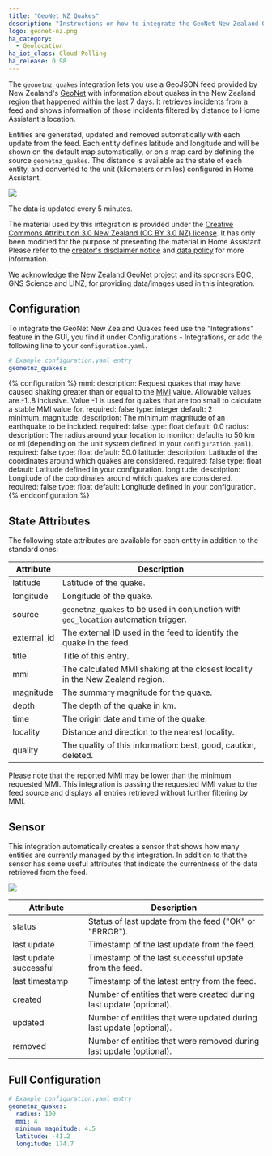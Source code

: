 ```yaml
---
title: "GeoNet NZ Quakes"
description: "Instructions on how to integrate the GeoNet New Zealand Quakes feed into Home Assistant."
logo: geonet-nz.png
ha_category:
  - Geolocation
ha_iot_class: Cloud Polling
ha_release: 0.98
---
```


The `geonetnz_quakes` integration lets you use a GeoJSON feed provided by 
New Zealand's [GeoNet](https://www.geonet.org.nz/) with information 
about quakes in the New Zealand region that happened within the last 7 days. 
It retrieves incidents from a feed and 
shows information of those incidents filtered by distance to Home Assistant's 
location.

Entities are generated, updated and removed automatically with each update 
from the feed. Each entity defines latitude and longitude and will be shown 
on the default map automatically, or on a map card by defining the source 
`geonetnz_quakes`. The distance is available as the state of each entity, and 
converted to the unit (kilometers or miles) configured in Home Assistant.

<p class='img'>
  <img src='{{site_root}}/images/screenshots/geonetnz-quakes-feed-map.png' />
</p>

The data is updated every 5 minutes.

<div class='note'>

The material used by this integration is provided under the [Creative Commons Attribution 3.0 New Zealand (CC BY 3.0 NZ) license](https://creativecommons.org/licenses/by/3.0/nz/).
It has only been modified for the purpose of presenting the material in Home Assistant.
Please refer to the [creator's disclaimer notice](https://www.geonet.org.nz/disclaimer) and [data policy](https://www.geonet.org.nz/policy) for more information.

We acknowledge the New Zealand GeoNet project and its sponsors EQC, GNS Science and LINZ, for providing data/images used in this integration.

</div>

## Configuration

To integrate the GeoNet New Zealand Quakes feed use the "Integrations" feature 
in the GUI, you find it under Configurations - Integrations, or add the 
following line to your `configuration.yaml`.

```yaml
# Example configuration.yaml entry
geonetnz_quakes:
```

{% configuration %}
mmi:
  description: Request quakes that may have caused shaking greater than or equal to the [MMI](https://www.geonet.org.nz/earthquake/mmi) value. Allowable values are -1..8 inclusive. Value -1 is used for quakes that are too small to calculate a stable MMI value for.
  required: false
  type: integer
  default: 2
minimum_magnitude:
  description: The minimum magnitude of an earthquake to be included.
  required: false
  type: float
  default: 0.0
radius:
  description: The radius around your location to monitor; defaults to 50 km or mi (depending on the unit system defined in your `configuration.yaml`).
  required: false
  type: float
  default: 50.0
latitude:
  description: Latitude of the coordinates around which quakes are considered.
  required: false
  type: float
  default: Latitude defined in your configuration.
longitude:
  description: Longitude of the coordinates around which quakes are considered.
  required: false
  type: float
  default: Longitude defined in your configuration.
{% endconfiguration %}

## State Attributes

The following state attributes are available for each entity in addition to 
the standard ones:

| Attribute   | Description |
|-------------|-------------|
| latitude    | Latitude of the quake.  |
| longitude   | Longitude of the quake. |
| source      | `geonetnz_quakes` to be used in conjunction with `geo_location` automation trigger. |
| external_id | The external ID used in the feed to identify the quake in the feed. |
| title       | Title of this entry. |
| mmi         | The calculated MMI shaking at the closest locality in the New Zealand region.
| magnitude   | The summary magnitude for the quake. |
| depth       | The depth of the quake in km. |
| time        | The origin date and time of the quake. |
| locality    | Distance and direction to the nearest locality. |
| quality     | The quality of this information: best, good, caution, deleted. |

Please note that the reported MMI may be lower than the minimum requested MMI. 
This integration is passing the requested MMI value to the feed source and 
displays all entries retrieved without further filtering by MMI.

## Sensor

This integration automatically creates a sensor that shows how many entities
are currently managed by this integration. In addition to that the sensor has
some useful attributes that indicate the currentness of the data retrieved
from the feed.

<p class='img'>
  <img src='{{site_root}}/images/screenshots/geonetnz-quakes-sensor.png' />
</p>

| Attribute              | Description |
|------------------------|-------------|
| status                 | Status of last update from the feed ("OK" or "ERROR").  |
| last update            | Timestamp of the last update from the feed.  |
| last update successful | Timestamp of the last successful update from the feed.  |
| last timestamp         | Timestamp of the latest entry from the feed.  |
| created                | Number of entities that were created during last update (optional).  |
| updated                | Number of entities that were updated during last update (optional).  |
| removed                | Number of entities that were removed during last update (optional).  |

## Full Configuration

```yaml
# Example configuration.yaml entry
geonetnz_quakes:
  radius: 100
  mmi: 4
  minimum_magnitude: 4.5
  latitude: -41.2
  longitude: 174.7
```
